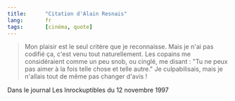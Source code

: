 ```yaml
---
title:      "Citation d'Alain Resnais"
lang:       fr
tags:       [cinéma, quote]
---
```


> Mon plaisir est le seul critère que je reconnaisse. Mais je n'ai pas codifié ça, c'est venu tout naturellement. Les copains me considéraient comme un peu snob, ou cinglé, me disant : "Tu ne peux pas aimer à la fois telle chose et telle autre." Je culpabilisais, mais je n'allais tout de même pas changer d'avis !


Dans le journal Les Inrockuptibles du 12 novembre 1997

